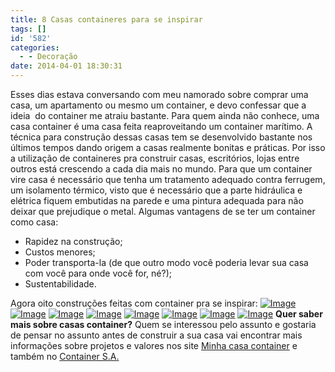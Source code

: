 ```yaml
---
title: 8 Casas containeres para se inspirar
tags: []
id: '582'
categories:
  - - Decoração
date: 2014-04-01 18:30:31
---
```


Esses dias estava conversando com meu namorado sobre comprar uma casa, um apartamento ou mesmo um container, e devo confessar que a ideia  do container me atraiu bastante. Para quem ainda não conhece, uma casa container é uma casa feita reaproveitando um container marítimo. A técnica para construção dessas casas tem se desenvolvido bastante nos últimos tempos dando origem a casas realmente bonitas e práticas. Por isso a utilização de containeres pra construir casas, escritórios, lojas entre outros está crescendo a cada dia mais no mundo. Para que um container vire casa é necessário que tenha um tratamento adequado contra ferrugem, um isolamento térmico, visto que é necessário que a parte hidráulica e elétrica fiquem embutidas na parede e uma pintura adequada para não deixar que prejudique o metal. Algumas vantagens de se ter um container como casa:

*   Rapidez na construção;
*   Custos menores;
*   Poder transporta-la (de que outro modo você poderia levar sua casa com você para onde você for, né?);
*   Sustentabilidade.

Agora oito construções feitas com container pra se inspirar: [![Image](http://162.243.62.160/wp-content/uploads/2014/04/casa-container-2.jpg?w=650)](http://162.243.62.160/wp-content/uploads/2014/04/casa-container-2.jpg) [![Image](http://162.243.62.160/wp-content/uploads/2014/04/casa-container-mc3a9dia-containersa-1.jpg?w=650)](http://162.243.62.160/wp-content/uploads/2014/04/casa-container-mc3a9dia-containersa-1.jpg) [![Image](http://162.243.62.160/wp-content/uploads/2014/04/casa_conteiner_container_5.jpg?w=650)](http://162.243.62.160/wp-content/uploads/2014/04/casa_conteiner_container_5.jpg) [![Image](http://162.243.62.160/wp-content/uploads/2014/04/casa-container-estilo-madeira.jpg?w=650)](http://162.243.62.160/wp-content/uploads/2014/04/casa-container-estilo-madeira.jpg) [![Image](http://162.243.62.160/wp-content/uploads/2014/04/casa6.jpg?w=650)](http://162.243.62.160/wp-content/uploads/2014/04/casa6.jpg) [![Image](http://162.243.62.160/wp-content/uploads/2014/04/101956591.jpg?w=650)](http://162.243.62.160/wp-content/uploads/2014/04/101956591.jpg) [![Image](http://162.243.62.160/wp-content/uploads/2014/04/img131-590x391.jpg?w=650)](http://162.243.62.160/wp-content/uploads/2014/04/img131-590x391.jpg) [![Image](http://162.243.62.160/wp-content/uploads/2014/04/shipping-container-home-et11-thumb-600x375-6966.jpg?w=650)](http://162.243.62.160/wp-content/uploads/2014/04/shipping-container-home-et11-thumb-600x375-6966.jpg) **Quer saber mais sobre casas container?** Quem se interessou pelo assunto e gostaria de pensar no assunto antes de construir a sua casa vai encontrar mais informações sobre projetos e valores nos site [Minha casa container](http://minhacasacontainer.com/) e também no [Container S.A.](http://containersa.com.br "Container SA")
